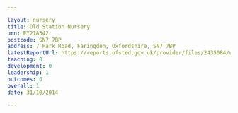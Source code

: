 ```yaml
---

layout: nursery
title: Old Station Nursery
urn: EY218342
postcode: SN7 7BP
address: 7 Park Road, Faringdon, Oxfordshire, SN7 7BP
latestReportUrl: https://reports.ofsted.gov.uk/provider/files/2435084/urn/EY218342.pdf
teaching: 0
development: 0
leadership: 1
outcomes: 0
overall: 1
date: 31/10/2014

---
```

